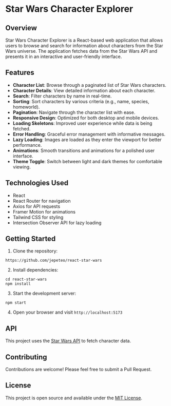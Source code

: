 # Star Wars Character Explorer

## Overview

Star Wars Character Explorer is a React-based web application that allows users to browse and search for information about characters from the Star Wars universe. The application fetches data from the Star Wars API and presents it in an interactive and user-friendly interface.

## Features

- **Character List**: Browse through a paginated list of Star Wars characters.
- **Character Details**: View detailed information about each character.
- **Search**: Filter characters by name in real-time.
- **Sorting**: Sort characters by various criteria (e.g., name, species, homeworld).
- **Pagination**: Navigate through the character list with ease.
- **Responsive Design**: Optimized for both desktop and mobile devices.
- **Loading Skeletons**: Improved user experience while data is being fetched.
- **Error Handling**: Graceful error management with informative messages.
- **Lazy Loading**: Images are loaded as they enter the viewport for better performance.
- **Animations**: Smooth transitions and animations for a polished user interface.
- **Theme Toggle**: Switch between light and dark themes for comfortable viewing.

## Technologies Used

- React
- React Router for navigation
- Axios for API requests
- Framer Motion for animations
- Tailwind CSS for styling
- Intersection Observer API for lazy loading

## Getting Started

1. Clone the repository:

```
https://github.com/jepeteo/react-star-wars
```

2. Install dependencies:

```
cd react-star-wars
npm install
```

3. Start the development server:

```
npm start
```

4. Open your browser and visit `http://localhost:5173`

## API

This project uses the [Star Wars API](https://akabab.github.io/starwars-api/) to fetch character data.

## Contributing

Contributions are welcome! Please feel free to submit a Pull Request.

## License

This project is open source and available under the [MIT License](LICENSE).
